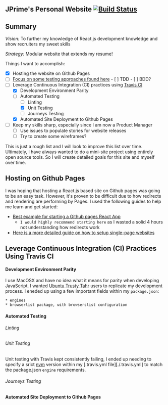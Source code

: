 ## JPrime's Personal Website [![Build Status](https://travis-ci.org/JoshuaTPritchett/website.svg?branch=master)](https://travis-ci.org/JoshuaTPritchett/website)

## Summary

*Vision:* To further my knowledge of React.js development knowledge and show recruiters my sweet skills

*Strategy:* Modular website that extends my resume!


Things I want to accomplish:
- [X] Hosting the website on Github Pages
- [ ] [Focus on some testing approaches found here](https://content.pivotal.io/blog/testing-strategies)
      - [ ] TDD
      - [ ] BDD?
- [ ] Leverage Continuous Integration (CI) practices using [Travis CI](https://travis-ci.org/)
    - [X] Development Environment Parity
    - [ ] Automated Testing
       - [ ] Linting
       - [X] Unit Testing
       - [ ] Journeys Testing
    - [X] Automated Site Deployment to Github Pages
- [ ] Keep my skills sharp, especially since I am now a Product Manager
    - [ ] Use issues to populate stories for website releases
    - [ ] Try to create some wireframes?

This is just a rough list and I will look to improve this list over time.  Ultimately, I have always wanted to do a mini-site project using entirely open source tools. So I will create detailed goals for this site and myself over time.

## Hosting on Github Pages

I was hoping that hosting a React.js based site on Github pages was going to be an easy task. However, it's proven to be difficult due to how redirects and rendering are performing by Pages. I used the following guides to help me learn and get started:

* [Best example for starting a Github pages React App](https://github.com/firstcontributions/firstcontributions.github.io)
   * `I would highly recommend starting here` as I wasted a solid 4 hours not understanding how redirects work
* [Here is a more detailed guide on how to setup single-page websites](https://github.com/rafrex/spa-github-pages)



## Leverage Continuous Integration (CI) Practices Using Travis CI

#### Development Environment Parity

I use MacOSX and have no idea what it means for parity when developing JavaScript. I wanted [Ubuntu Trusty Tahr](http://releases.ubuntu.com/14.04/) users to replicate my development process. I eneded up using a few important fields within my `package.json`:

```
* engines
* browserlist package, with browserslist configuration
``` 

#### Automated Testing

###### Linting

###### Unit Testing

Unit testing with Travis kept consistently failing, I ended up needing to specify a srict [nvm](https://github.com/creationix/nvm) version within my [.travis.yml file][./.travis.yml] to match the package.json `engine` requirements.

###### Journeys Testing

#### Automated Site Deployment to Github Pages
